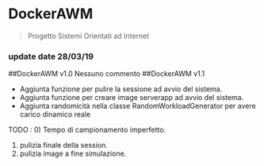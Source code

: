 # DockerAWM
> Progetto Sistemi Orientati ad Internet
### update date 28/03/19

##DockerAWM v1.0
Nessuno commento
##DockerAWM v1.1
* Aggiunta funzione per pulire la sessione ad avvio del sistema.
* Aggiunta funzione per creare image serverapp ad avvio del sistema.
* Aggiunta randomicità nella classe RandomWorkloadGenerator per avere carico dinamico reale

TODO :
0) Tempo di campionamento imperfetto.
1) pulizia finale della session.
2) pulizia image a fine simulazione.
